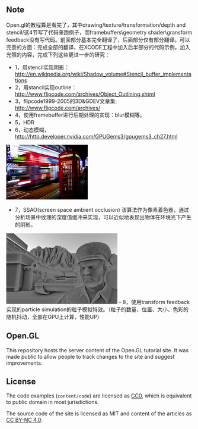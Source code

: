 Note
-------
Open.gl的教程算是看完了，其中drawing/texture/transformation/depth and stencil/这4节写了代码来跑例子，而framebuffers\geometry shader\gransform feedback没有写代码。前面部分基本完全翻译了，后面部分仅有部分翻译。可以完善的方面：完成全部的翻译，在XCODE工程中加入后半部分的代码示例，加入光照的内容，完成下列这些更进一步的研究：

- 1，用stencil实现阴影：http://en.wikipedia.org/wiki/Shadow_volume#Stencil_buffer_implementations
- 2，用stancil实现outline：http://www.flipcode.com/archives/Object_Outlining.shtml
- 3，flipcode1999-2005的3D&GDEV文章集: http://www.flipcode.com/archives/
- 4，使用framebuffer进行后期处理的实现：blur模糊等。 
- 5，HDR
- 6，动态模糊，http://http.developer.nvidia.com/GPUGems3/gpugems3_ch27.html
<img src="media/img/motion_blur.png" >

- 7，SSAO(screen space ambient occlusion)
该算法作为像素着色器，通过分析场景中纹理的深度值缓冲来实现，可以近似地表现出物体在环境光下产生的阴影。
<img src="media/img/SSAO.png" >
- 8，使用transform feedback实现的particle simulation的粒子模拟特效。（粒子的数量、位置、大小、色彩的随机抖动，全部在GPU上计算，性能UP）



Open.GL
-------

This repository hosts the server content of the Open.GL tutorial site. It was
made public to allow people to track changes to the site and suggest
improvements.

License
-------

The code examples (`content/code`) are licensed as
[CC0](http://creativecommons.org/publicdomain/zero/1.0/legalcode), which is
equivalent to public domain in most jurisdictions.

The source code of the site is licensed as MIT and content of the articles as
[CC BY-NC 4.0](http://creativecommons.org/licenses/by-nc/4.0/).

